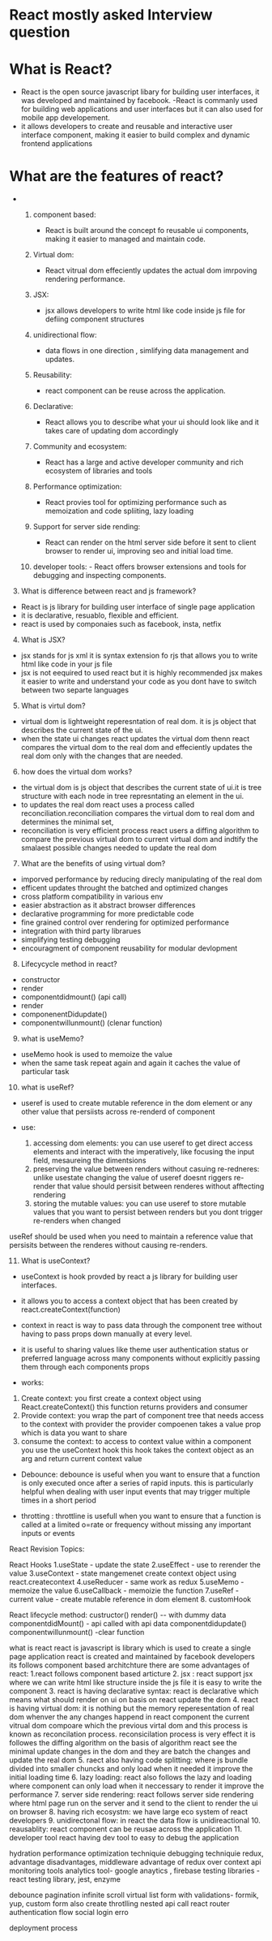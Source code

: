 # React mostly asked Interview question

# What is React?
- React is the open source javascript libary for building user interfaces,  it was developed and maintained by facebook.
-React is commanly used for building web applications and user interfaces but it can also used for mobile app developement.
- it allows developers to create and reusable and interactive user interface component, making it easier to build complex and dynamic frontend applications

# What are the features of react?
-  1. component based: 
      - React is built around the concept fo reusable ui components, making it easier to managed and maintain code.

    2. Virtual dom: 
       - React vitrual dom effeciently updates the actual dom imrpoving rendering performance.

    3. JSX: 
       - jsx allows developers to write html like code inside js file for defiing component structures
    4. unidirectional flow:
       - data flows in one direction , simlifying data management and updates.

    5. Reusability: 
       - react component can be reuse across the application.

    6. Declarative: 
       - React allows you to describe what your ui should look like and it takes care of updating dom accordingly

    7. Community and ecosystem: 
       - React has a large and active developer community and rich ecosystem of libraries and tools

    8. Performance optimization:
       - React provies tool for optimizing performance such as memoization and code spliiting, lazy loading

    9. Support for server side rending:
       - React can render on the html server side before it sent to client browser to render ui, improving seo and initial load time.

    10. developer tools:
       - React offers browser extensions and tools for debugging and inspecting components.

3. What is difference between react and js framework?
- React is js library for building user interface of single page application
- it is declarative, resuablo, flexible and efficient.
- react is used by componaies such as facebook, insta, netfix

4. What is JSX?
- jsx stands for js xml it is syntax extension fo rjs that allows you to write html like code in your js file
- jsx is not eequired to used react but it is highly recommended jsx makes it easier to write and understand your code as you dont have to switch between two separte languages

5. What is virtul dom?
- virtual dom is lightweight reperesntation of real dom. it is js object that describes the current state of the ui.
- when the state ui changes react updates the virtual dom thenn react compares the virtual dom to the real dom and effeciently updates the real dom only with the changes that are needed.

6. how does the virtual dom works?
- the virtual dom is js object that describes the  current state of ui.it is tree structure with each node in tree represntating an element in the ui.
- to updates the real dom react uses a process called reconciliation.reconciliation compares the virtual dom to real dom and determines the minimal set,
- reconciliation is very efficient process react users a diffing algorithm to compare the previous virtual dom to current virtual dom and indtify the smalaest possible changes needed to update the real dom

7. What are the benefits of using virtual dom?
-  imporved performance by reducing direcly manipulating of the real dom
- efficent updates throught the batched and optimized changes
- cross platform compatibility in various env
- easier abstraction as it abstract browser differences
- declarative programming for more predictable code
- fine grained control over rendering for optimized performance
- integration with third party librarues
- simplifying testing debugging
- encouragment of component reusability for modular devlopment

8. Lifecycycle method in react?
- constructor
- render
- componentdidmount() (api call)
- render
- componenentDidupdate()
- componentwillunmount() (clenar function)

9. what is useMemo?
- useMemo hook is used to memoize the value
- when the same task repeat again and again it caches the value of particular task

10. what is useRef?
- useref is used to create mutable reference in the dom element or any other value that persiists across re-renderd of component

 - use:
   1. accessing dom elements:
    you can use useref to get direct access elements and interact with the imperatively, like focusing the input field, mesaureing the dimentsions
   2. preserving the value between renders without casuing re-redneres:
    unlike usestate changing the value of useref doesnt riggers re-render that value should persisit between renderes without afftecting rendering
   3. storing the mutable values: you can use useref to store mutable values that you want to persist between renders but you dont trigger re-renders when changed

useRef should be used when you need to maintain a reference value that persisits between the renderes without causing re-renders. 


11. What is useContext?
- useContext is hook provded by react a js library for building user interfaces.
- it allows you to access a context object that has been created by react.createContext(function)
- context in react is way to pass data through the component tree without having to pass props down manually at every level.
- it is useful to sharing values like theme user authentication status or preferred language across many components without explicitly passing them through each components props

- works:
1. Create context: you first create a context object using React.createContext() this function returns providers and consumer
2. Provide context: you wrap the part of component tree  that needs access to the context with provider the provider compoenen takes a value prop which is data you want to share
3. consume the context: to access to context value within a component you use the useContext hook this hook takes the context object as an arg and return current context value

- Debounce: debounce is useful when you want to ensure that a function is only executed once after a series of rapid inputs. this is particularly helpful when dealing with user input events that may trigger multiple times in a short period 

- throtting : throttline is usefull when you want to ensure that a function is called at a limited o=rate or frequency without missing any important inputs or events



React Revision Topics:

React Hooks
1.useState - update the state
2.useEffect - use to rerender the value
3.useContext - state mangemenet create context object using react.createcontext
4.useReducer - same work as redux
5.useMemo - memoize the value
6.useCallback - memoizie the function
7.useRef - current value - create mutable reference in dom element
8. customHook

React lifecycle method:
custructor()
render() -- with dummy data
componentdidMount() - api called with api data
componentdidupdate()
componentwillunmount() -clear function

what is react
react is javascript is library which is used to create a single page application
react is created and maintained by facebook developers
its follows component based architchture
there are some advantages of react:
1.react follows component based articture
2. jsx : react support jsx where we can write html like structure inside the js file it is easy 
to write the component
3. react is having declarative syntax: react is declarative which means what should render
 on ui on basis on react update the dom
4. react is having virtual dom:
 it is nothing but the memory reperesentation of real dom whenver the any changes happend 
in react component the current vitrual dom compoare which the previous virtal dom and this 
process is known as reconcilation process. reconsicilation process is very effect
it is followes the diffing algorithm on the basis of algorithm react see the minimal 
update changes in the dom and they are batch the changes and update the real dom 
5. raect also having code splitting: where js bundle divided into smaller chuncks and 
only load when it needed it improve the initial loading time
6. lazy loading: react also follows the lazy and loading where component can only load when it 
neccessary to render it improve the performance
7. server side rendering: react follows server side rendering where html page run on the server 
and it send to the client to render the ui on browser
8. having rich ecosystm: we have large eco system of react developers
9. unidirectonal flow: in react the data flow is unidireactional
10. reausablity: react component can be reusae across the application
11. developer tool react having dev tool to easy to debug the application


hydration
performance optimization techniquie 
debugging techniquie
redux, advantage disadvantages, middleware
advantage of redux over context api
monitoring tools
analytics tool- google anaytics , firebase
testing libraries - react testing library, jest, enzyme

debounce
pagination
infinite scroll
virtual list
form with validations- formik, yup, custom form also create
throtlling
nested api call
react router
authentication flow
social login
erro 

deployment process


























































